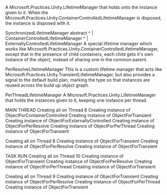 A Microsoft.Practices.Unity.LifetimeManager that holds onto the instance given to it. When the Microsoft.Practices.Unity.ContainerControlledLifetimeManager is disposed, the instance is disposed with it.

SynchronizedLifetimeManager abstract
	^
	|
ContainerControlledLifetimeManager
	^
	|
ExternallyControlledLifetimeManager
A special lifetime manager which works like Microsoft.Practices.Unity.ContainerControlledLifetimeManager, except that in the presence of child containers, each child gets it's own instance of the object, instead of sharing one in the common parent.


PerResolveLifetimeManager
This is a custom lifetime manager that acts like Microsoft.Practices.Unity.TransientLifetimeManager, but also provides a signal to the default build plan, marking the type so that instances are reused across the build up object graph.

PerThreadLifetimeManager
A Microsoft.Practices.Unity.LifetimeManager that holds the instances given to it, keeping one instance per thread.

MAIN THREAD
Creating all on Thread 8
Creating instance of ObjectForContainerControlled
Creating instance of ObjectForTransient
Creating instance of ObjectForExternallyControlled
Creating instance of ObjectForPerResolve
Creating instance of ObjectForPerThread
Creating instance of ObjectForTransient

Creating all on Thread 8
Creating instance of ObjectForTransient
Creating instance of ObjectForPerResolve
Creating instance of ObjectForTransient

TASK RUN
Creating all on Thread 10
Creating instance of ObjectForTransient
Creating instance of ObjectForPerResolve
Creating instance of ObjectForPerThread
Creating instance of ObjectForTransient

Creating all on Thread 9
Creating instance of ObjectForTransient
Creating instance of ObjectForPerResolve
Creating instance of ObjectForPerThread
Creating instance of ObjectForTransient

